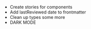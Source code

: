 - Create stories for components
- Add lastReviewed date to frontmatter
- Clean up types some more
- DARK MODE

